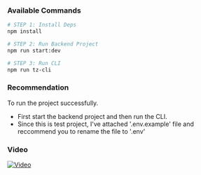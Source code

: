 ### Available Commands

```bash
# STEP 1: Install Deps
npm install

# STEP 2: Run Backend Project
npm run start:dev

# STEP 3: Run CLI
npm run tz-cli
```

### Recommendation

To run the project successfully.

- First start the backend project and then run the CLI.
- Since this is test project, I've attached '.env.example' file and reccommend you to rename the file to '.env'

### Video

[![Video](https://drive.google.com/uc?export=view&id=1-1CnODmlNS1IBaP2xIzRMz5NbOljglOP)](https://drive.google.com/file/d/1-1CnODmlNS1IBaP2xIzRMz5NbOljglOP/preview)
